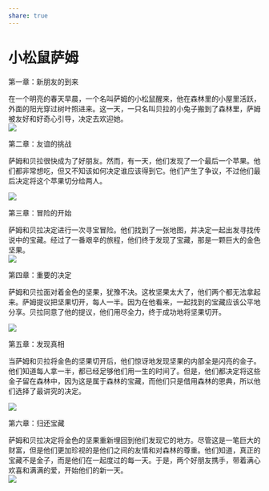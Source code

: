 ```yaml
---  
share: true  
---  
```

  
  
# 小松鼠萨姆  
  
第一章：新朋友的到来  
  
在一个明亮的春天早晨，一个名叫萨姆的小松鼠醒来，他在森林里的小屋里活跃，外面的阳光穿过树叶照进来。这一天，一只名叫贝拉的小兔子搬到了森林里，萨姆被友好和好奇心引导，决定去欢迎她。  
![](https://p16-flow-sign-va.ciciai.com/ocean-cloud-tos-us/2266848c6686421683462da088467595.png~tplv-6bxrjdptv7-image.png?rk3s=18ea6f23&x-expires=1735750663&x-signature=IWuwzD7eHQHgFC6FbxXGBRH3o00%3D)  
  
第二章：友谊的挑战  
  
萨姆和贝拉很快成为了好朋友。然而，有一天，他们发现了一个最后一个苹果。他们都非常想吃，但又不知该如何决定谁应该得到它。他们产生了争议，不过他们最后决定将这个苹果切分给两人。  
  
![](https://p16-flow-sign-va.ciciai.com/ocean-cloud-tos-us/24a47cc6fcc4481190a83f0a43d43725.png~tplv-6bxrjdptv7-image.png?rk3s=18ea6f23&x-expires=1735750748&x-signature=ZI1AYrCfE60shN0ir3gXS9BFfUg%3D)  
    
第三章：冒险的开始  
  
萨姆和贝拉决定进行一次寻宝冒险。他们找到了一张地图，并决定一起出发寻找传说中的宝藏。经过了一番艰辛的旅程，他们终于发现了宝藏，那是一颗巨大的金色坚果。  
![](https://p16-flow-sign-va.ciciai.com/ocean-cloud-tos-us/fef098a9c9514ef4934c3292ef3e4328.png~tplv-6bxrjdptv7-image.png?rk3s=18ea6f23&x-expires=1735750803&x-signature=JaTls89HKEvDd3l3QsOIL2dPRqw%3D)  
  
第四章：重要的决定  
  
萨姆和贝拉面对着金色的坚果，犹豫不决。这枚坚果太大了，他们两个都无法拿起来。萨姆提议把坚果切开，每人一半。因为在他看来，一起找到的宝藏应该公平地分享。贝拉同意了他的提议，他们用尽全力，终于成功地将坚果切开。  
  
![](https://p16-flow-sign-va.ciciai.com/ocean-cloud-tos-us/6723016b1cac4af9be2014282a0b4b6f.png~tplv-6bxrjdptv7-image.png?rk3s=18ea6f23&x-expires=1735750853&x-signature=TWNsD%2F8xxNRXOQIjdaW7pb4oFZA%3D)  
  
第五章：发现真相  
  
当萨姆和贝拉将金色的坚果切开后，他们惊讶地发现坚果的内部全是闪亮的金子。他们知道每人拿一半，都已经足够他们用一生的时间了。但是，他们都决定将这些金子留在森林中，因为这是属于森林的宝藏，而他们只是借用森林的恩典，所以他们选择了最讲究的决定。  
  
![](https://p16-flow-sign-va.ciciai.com/ocean-cloud-tos-us/0880a727bf634d3e9766c5d4b240e781.png~tplv-6bxrjdptv7-image.png?rk3s=18ea6f23&x-expires=1735750953&x-signature=LZMYndSjtr5uMGkA%2Fgu1d%2FAlLWk%3D)  
  
第六章：归还宝藏  
  
萨姆和贝拉决定将金色的坚果重新埋回到他们发现它的地方。尽管这是一笔巨大的财富，但是他们更加珍视的是他们之间的友情和对森林的尊重。他们知道，真正的宝藏不是金子，而是他们在一起度过的每一天。于是，两个好朋友携手，带着满心欢喜和满满的爱，开始他们的新一天。  
![](https://p16-flow-sign-va.ciciai.com/ocean-cloud-tos-us/db02fea1dcf246cf9dc38b40cbe5745f.png~tplv-6bxrjdptv7-image.png?rk3s=18ea6f23&x-expires=1735751031&x-signature=1jMsjR%2BVOfR%2BUen8nLZP21a5dDs%3D)